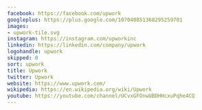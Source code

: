 ```yaml
---
facebook: https://facebook.com/upwork
googleplus: https://plus.google.com/107040851368295259701
images:
- upwork-tile.svg
instagram: https://instagram.com/upworkinc
linkedin: https://linkedin.com/company/upwork
logohandle: upwork
skipped: 0
sort: upwork
title: Upwork
twitter: Upwork
website: https://www.upwork.com/
wikipedia: https://en.wikipedia.org/wiki/Upwork
youtube: https://youtube.com/channel/UCvxGFOnwUBDHHcxuPqhe4CQ
---
```

